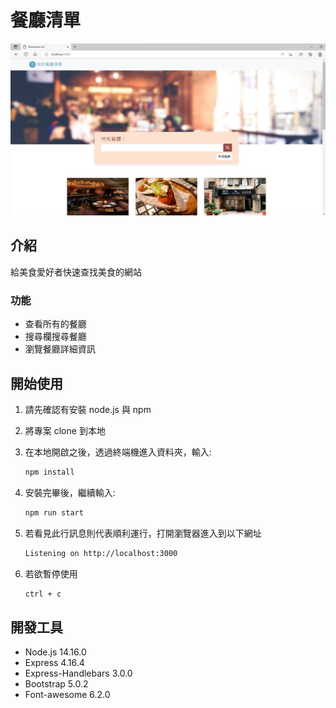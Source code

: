 # 餐廳清單

![Index page about Restaurant List](./public/images/restaurant_list2.png)

## 介紹

給美食愛好者快速查找美食的網站

### 功能

- 查看所有的餐廳
- 搜尋欄搜尋餐廳
- 瀏覽餐廳詳細資訊

## 開始使用

1. 請先確認有安裝 node.js 與 npm
2. 將專案 clone 到本地
3. 在本地開啟之後，透過終端機進入資料夾，輸入:

   ```bash
   npm install
   ```

4. 安裝完畢後，繼續輸入:

   ```bash
   npm run start
   ```

5. 若看見此行訊息則代表順利運行，打開瀏覽器進入到以下網址

   ```bash
   Listening on http://localhost:3000

6. 若欲暫停使用

   ```bash
   ctrl + c
   ```

## 開發工具

- Node.js 14.16.0
- Express 4.16.4
- Express-Handlebars 3.0.0
- Bootstrap 5.0.2
- Font-awesome 6.2.0



